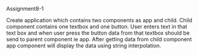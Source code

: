  Assignment8-1


Create application which contains two components as app and child. Child component contains one textbox and one button. User enters text in that text box and when user press the button data from that textbox should be send to parent component ie app. After getting data from child component app component will display the data using string interpolation.
